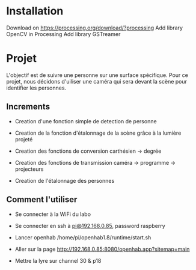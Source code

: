# Installation

Download on https://processing.org/download/?processing
Add library OpenCV in Processing
Add library GSTreamer


# Projet

L'objectif est de suivre une personne sur une surface spécifique. 
Pour ce projet, nous décidons d'uiliser une caméra qui sera devant la scène pour identifier les personnes. 


## Increments

- Creation d'une fonction simple de detection de personne
- Creation de la fonction d'étalonnage de la scène grâce à la lumière projeté
- Creation des fonctions de conversion carthésien -> degrée
- Creation des fonctions de transmission caméra -> programme -> projecteurs


- Creation de l'étalonnage des personnes

## Comment l'utiliser

- Se connecter à la WiFi du labo
- Se connecter en ssh à pi@192.168.0.85, password raspberry
- Lancer openhab /home/pi/openhab1.8/runtime/start.sh
- Aller sur la page http://192.168.0.85:8080/openhab.app?sitemap=main

- Mettre la lyre sur channel 30 & p18
